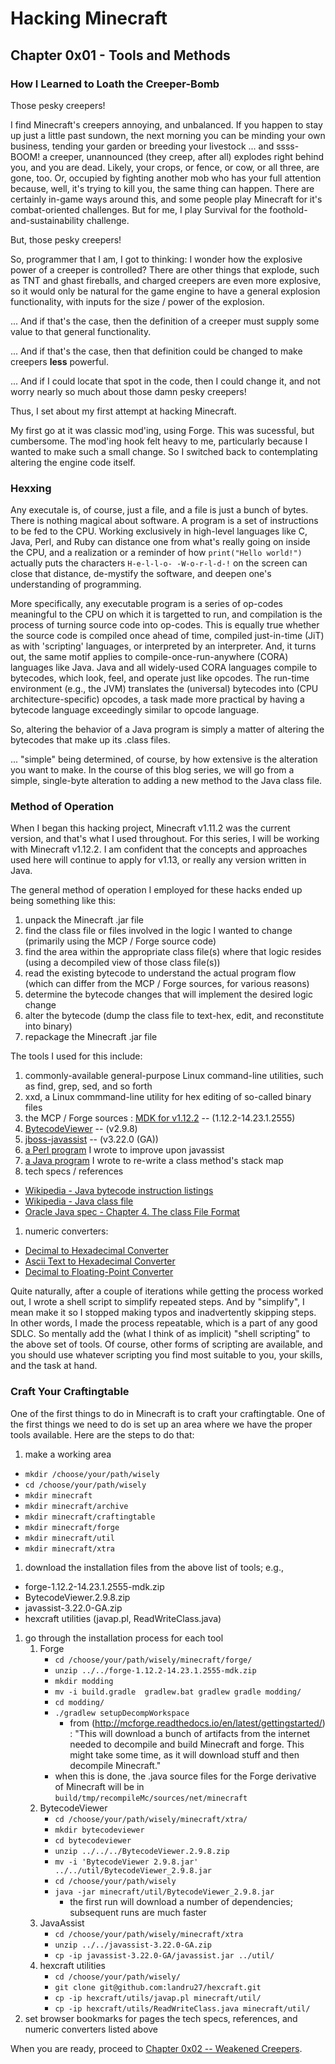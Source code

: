 # Hacking Minecraft

## Chapter 0x01 - Tools and Methods

### How I Learned to Loath the Creeper-Bomb

Those pesky creepers!

I find Minecraft's creepers annoying, and unbalanced.  If you happen to stay up just a little past sundown, the next morning you can be minding your own business, tending your garden or breeding your livestock ... and ssss-BOOM! a creeper, unannounced (they creep, after all) explodes right behind you, and you are dead.  Likely, your crops, or fence, or cow, or all three, are gone, too.  Or, occupied by fighting another mob who has your full attention because, well, it's trying to kill you, the same thing can happen.  There are certainly in-game ways around this, and some people play Minecraft for it's combat-oriented challenges.  But for me, I play Survival for the foothold-and-sustainability challenge.

But, those pesky creepers!

So, programmer that I am, I got to thinking: I wonder how the explosive power of a creeper is controlled?  There are other things that explode, such as TNT and ghast fireballs, and charged creepers are even more explosive, so it would only be natural for the game engine to have a general explosion functionality, with inputs for the size / power of the explosion.

... And if that's the case, then the definition of a creeper must supply some value to that general functionality.

... And if that's the case, then that definition could be changed to make creepers **less** powerful.

... And if I could locate that spot in the code, then I could change it, and not worry nearly so much about those damn pesky creepers!

Thus, I set about my first attempt at hacking Minecraft.

My first go at it was classic mod'ing, using Forge.  This was sucessful, but cumbersome.  The mod'ing hook felt heavy to me, particularly because I wanted to make such a small change.  So I switched back to contemplating altering the engine code itself.

### Hexxing

Any executale is, of course, just a file, and a file is just a bunch of bytes.  There is nothing magical about software.  A program is a set of instructions to be fed to the CPU.  Working exclusively in high-level languages like C, Java, Perl, and Ruby can distance one from what's really going on inside the CPU, and a realization or a reminder of how `print("Hello world!")` actually puts the characters `H-e-l-l-o- -W-o-r-l-d-!` on the screen can close that distance, de-mystify the software, and deepen one's understanding of programming.

More specifically, any executable program is a series of op-codes meaningful to the CPU on which it is targetted to run, and compilation is the process of turning source code into op-codes.  This is equally true whether the source code is compiled once ahead of time, compiled just-in-time (JiT) as with 'scripting' languages, or interpreted by an interpreter.  And, it turns out, the same motif applies to compile-once-run-anywhere (CORA) languages like Java.  Java and all widely-used CORA languages compile to bytecodes, which look, feel, and operate just like opcodes.  The run-time environment (e.g., the JVM) translates the (universal) bytecodes into (CPU architecture-specific) opcodes, a task made more practical by having a bytecode language exceedingly similar to opcode language.

So, altering the behavior of a Java program is simply a matter of altering the bytecodes that make up its .class files.

... "simple" being determined, of course, by how extensive is the alteration you want to make.  In the course of this blog series, we will go from a simple, single-byte alteration to adding a new method to the Java class file.

### Method of Operation

When I began this hacking project, Minecraft v1.11.2 was the current version, and that's what I used throughout.  For this series, I will be working with Minecraft v1.12.2.  I am confident that the concepts and approaches used here will continue to apply for v1.13, or really any version written in Java.

The general method of operation I employed for these hacks ended up being something like this:

1. unpack the Minecraft .jar file
1. find the class file or files involved in the logic I wanted to change (primarily using the MCP / Forge source code)
1. find the area within the appropriate class file(s) where that logic resides (using a decompiled view of those class file(s))
1. read the existing bytecode to understand the actual program flow (which can differ from the MCP / Forge sources, for various reasons)
1. determine the bytecode changes that will implement the desired logic change
1. alter the bytecode (dump the class file to text-hex, edit, and reconstitute into binary)
1. repackage the Minecraft .jar file

The tools I used for this include:

1. commonly-available general-purpose Linux command-line utilities, such as find, grep, sed, and so forth
1. xxd, a Linux commmand-line utility for hex editing of so-called binary files
1. the MCP / Forge sources : [MDK for v1.12.2](https://files.minecraftforge.net/maven/net/minecraftforge/forge/index_1.12.2.html) -- (1.12.2-14.23.1.2555)
1. [BytecodeViewer](https://bytecodeviewer.com/) -- (v2.9.8)
1. [jboss-javassist](http://jboss-javassist.github.io/javassist/) -- (v3.22.0 (GA))
1. [a Perl program](https://github.com/landru27/hexcraft/tree/master/utils) I wrote to improve upon javassist
1. [a Java program](https://github.com/landru27/hexcraft/tree/master/utils) I wrote to re-write a class method's stack map
1. tech specs / references
  * [Wikipedia - Java bytecode instruction listings](https://en.wikipedia.org/wiki/Java_bytecode_instruction_listings)
  * [Wikipedia - Java class file](https://en.wikipedia.org/wiki/Java_class_file)
  * [Oracle Java spec - Chapter 4. The class File Format](https://docs.oracle.com/javase/specs/jvms/se7/html/jvms-4.html)
1. numeric converters:
  * [Decimal to Hexadecimal Converter](http://www.binaryhexconverter.com/decimal-to-hex-converter)
  * [Ascii Text to Hexadecimal Converter](http://www.binaryhexconverter.com/ascii-text-to-hex-converter)
  * [Decimal to Floating-Point Converter](http://www.exploringbinary.com/floating-point-converter)

Quite naturally, after a couple of iterations while getting the process worked out, I wrote a shell script to simplify repeated steps.  And by "simplify", I mean make it so I stopped making typos and inadvertently skipping steps.  In other words, I made the process repeatable, which is a part of any good SDLC.  So mentally add the (what I think of as implicit) "shell scripting" to the above set of tools.  Of course, other forms of scripting are available, and you should use whatever scripting you find most suitable to you, your skills, and the task at hand.

### Craft Your Craftingtable

One of the first things to do in Minecraft is to craft your craftingtable.  One of the first things we need to do is set up an area where we have the proper tools available.  Here are the steps to do that:

1. make a working area
  * `mkdir /choose/your/path/wisely`
  * `cd /choose/your/path/wisely`
  * `mkdir minecraft`
  * `mkdir minecraft/archive`
  * `mkdir minecraft/craftingtable`
  * `mkdir minecraft/forge`
  * `mkdir minecraft/util`
  * `mkdir minecraft/xtra`
1. download the installation files from the above list of tools; e.g.,
  * forge-1.12.2-14.23.1.2555-mdk.zip
  * BytecodeViewer.2.9.8.zip
  * javassist-3.22.0-GA.zip
  * hexcraft utilities (javap.pl, ReadWriteClass.java)
1. go through the installation process for each tool
   1. Forge
      * `cd /choose/your/path/wisely/minecraft/forge/`
      * `unzip ../../forge-1.12.2-14.23.1.2555-mdk.zip`
      * `mkdir modding`
      * `mv -i build.gradle  gradlew.bat gradlew gradle modding/`
      * `cd modding/`
      * `./gradlew setupDecompWorkspace`
        * from (http://mcforge.readthedocs.io/en/latest/gettingstarted/) : "This will download a bunch of artifacts from the internet needed to decompile and build Minecraft and forge. This might take some time, as it will download stuff and then decompile Minecraft."
      * when this is done, the .java source files for the Forge derivative of Minecraft will be in `build/tmp/recompileMc/sources/net/minecraft`
   1. BytecodeViewer
      * `cd /choose/your/path/wisely/minecraft/xtra/`
      * `mkdir bytecodeviewer`
      * `cd bytecodeviewer`
      * `unzip ../../../BytecodeViewer.2.9.8.zip`
      * `mv -i 'BytecodeViewer 2.9.8.jar' ../../util/BytecodeViewer_2.9.8.jar`
      * `cd /choose/your/path/wisely`
      * `java -jar minecraft/util/BytecodeViewer_2.9.8.jar`
        * the first run will download a number of dependencies; subsequent runs are much faster
   1. JavaAssist
      * `cd /choose/your/path/wisely/minecraft/xtra`
      * `unzip ../../javassist-3.22.0-GA.zip`
      * `cp -ip javassist-3.22.0-GA/javassist.jar ../util/`
   1. hexcraft utilities
      * `cd /choose/your/path/wisely/`
      * `git clone git@github.com:landru27/hexcraft.git`
      * `cp -ip hexcraft/utils/javap.pl minecraft/util/`
      * `cp -ip hexcraft/utils/ReadWriteClass.java minecraft/util/`
1. set browser bookmarks for pages the tech specs, references, and numeric converters listed above


When you are ready, proceed to [Chapter 0x02 -- Weakened Creepers](/hexcraft/blog/chapter-02-weakened-creepers.html).
